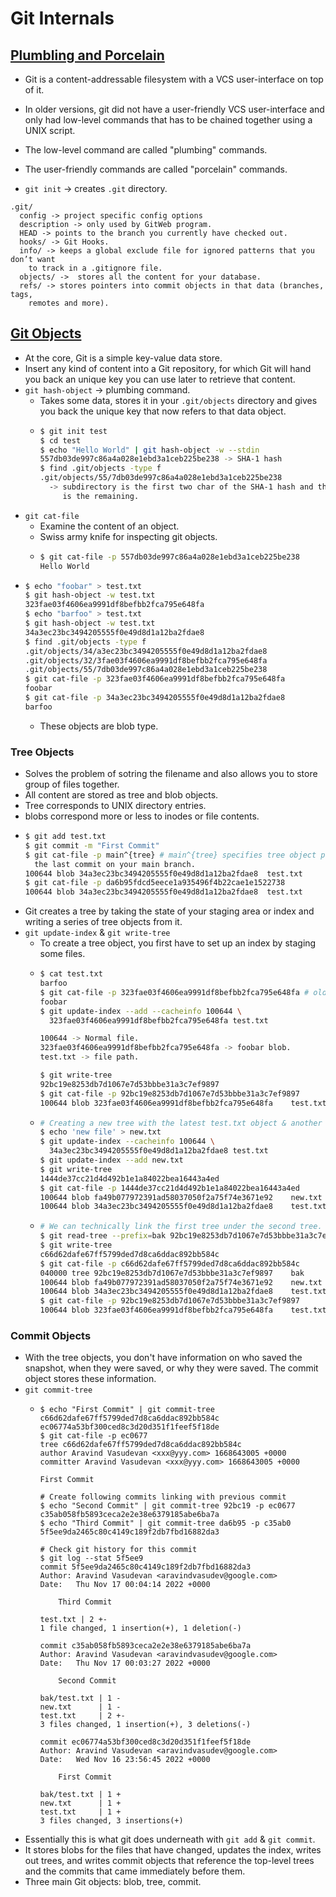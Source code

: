 # Git Internals

## [Plumbling and Porcelain](https://git-scm.com/book/en/v2/Git-Internals-Plumbing-and-Porcelain)

* Git is a content-addressable filesystem with a VCS user-interface on top of
  it.
* In older versions, git did not have a user-friendly VCS user-interface and
  only had low-level commands that has to be chained together using a UNIX
  script.
* The low-level command are called "plumbing" commands.
* The user-friendly commands are called "porcelain" commands.

* `git init` &rarr; creates `.git` directory.
```
.git/
  config -> project specific config options
  description -> only used by GitWeb program.
  HEAD -> points to the branch you currently have checked out.
  hooks/ -> Git Hooks.
  info/ -> keeps a global exclude file for ignored patterns that you don’t want
    to track in a .gitignore file.
  objects/ ->  stores all the content for your database.
  refs/ -> stores pointers into commit objects in that data (branches, tags,
    remotes and more).
```

## [Git Objects](https://git-scm.com/book/en/v2/Git-Internals-Git-Objects)

* At the core, Git is a simple key-value data store.
* Insert any kind of content into a Git repository, for which Git will hand you
  back an unique key you can use later to retrieve that content.
* `git hash-object` -> plumbing command.
  * Takes some data, stores it in your `.git/objects` directory and gives you
    back the unique key that now refers to that data object.
  *
    ```sh
    $ git init test
    $ cd test
    $ echo "Hello World" | git hash-object -w --stdin
    557db03de997c86a4a028e1ebd3a1ceb225be238 -> SHA-1 hash
    $ find .git/objects -type f
    .git/objects/55/7db03de997c86a4a028e1ebd3a1ceb225be238
      -> subdirectory is the first two char of the SHA-1 hash and the file name
         is the remaining.
    ```
* `git cat-file`
  * Examine the content of an object.
  * Swiss army knife for inspecting git objects.
  * 
    ```sh
    $ git cat-file -p 557db03de997c86a4a028e1ebd3a1ceb225be238
    Hello World
    ```
*
  ```sh
  $ echo "foobar" > test.txt
  $ git hash-object -w test.txt
  323fae03f4606ea9991df8befbb2fca795e648fa
  $ echo "barfoo" > test.txt
  $ git hash-object -w test.txt
  34a3ec23bc3494205555f0e49d8d1a12ba2fdae8
  $ find .git/objects -type f
  .git/objects/34/a3ec23bc3494205555f0e49d8d1a12ba2fdae8
  .git/objects/32/3fae03f4606ea9991df8befbb2fca795e648fa
  .git/objects/55/7db03de997c86a4a028e1ebd3a1ceb225be238
  $ git cat-file -p 323fae03f4606ea9991df8befbb2fca795e648fa
  foobar
  $ git cat-file -p 34a3ec23bc3494205555f0e49d8d1a12ba2fdae8
  barfoo
  ```
  * These objects are blob type.

### Tree Objects
* Solves the problem of sotring the filename and also allows you to store
  group of files together.
* All content are stored as tree and blob objects.
* Tree corresponds to UNIX directory entries.
* blobs correspond more or less to inodes or file contents.
*
  ```sh
  $ git add test.txt
  $ git commit -m "First Commit"
  $ git cat-file -p main^{tree} # main^{tree} specifies tree object pointed by
    the last commit on your main branch.
  100644 blob 34a3ec23bc3494205555f0e49d8d1a12ba2fdae8	test.txt
  $ git cat-file -p da6b95fdcd5eece1a935496f4b22cae1e1522738
  100644 blob 34a3ec23bc3494205555f0e49d8d1a12ba2fdae8	test.txt
  ```
* Git creates a tree by taking the state of your staging area or index and
  writing a series of tree objects from it.
* `git update-index` & `git write-tree`
  * To create a tree object, you first have to set up an index by staging some
    files.
  *
    ```sh
    $ cat test.txt
    barfoo
    $ git cat-file -p 323fae03f4606ea9991df8befbb2fca795e648fa # old version
    foobar 
    $ git update-index --add --cacheinfo 100644 \
      323fae03f4606ea9991df8befbb2fca795e648fa test.txt

    100644 -> Normal file.
    323fae03f4606ea9991df8befbb2fca795e648fa -> foobar blob.
    test.txt -> file path.

    $ git write-tree
    92bc19e8253db7d1067e7d53bbbe31a3c7ef9897
    $ git cat-file -p 92bc19e8253db7d1067e7d53bbbe31a3c7ef9897
    100644 blob 323fae03f4606ea9991df8befbb2fca795e648fa	test.txt
    ```
  *
    ```sh
    # Creating a new tree with the latest test.txt object & another file.
    $ echo 'new file' > new.txt
    $ git update-index --cacheinfo 100644 \
      34a3ec23bc3494205555f0e49d8d1a12ba2fdae8 test.txt
    $ git update-index --add new.txt
    $ git write-tree
    1444de37cc21d4d492b1e1a84022bea16443a4ed
    $ git cat-file -p 1444de37cc21d4d492b1e1a84022bea16443a4ed
    100644 blob fa49b077972391ad58037050f2a75f74e3671e92	new.txt
    100644 blob 34a3ec23bc3494205555f0e49d8d1a12ba2fdae8	test.txt
    ```
  *
    ```sh
    # We can technically link the first tree under the second tree.
    $ git read-tree --prefix=bak 92bc19e8253db7d1067e7d53bbbe31a3c7ef9897
    $ git write-tree
    c66d62dafe67ff5799ded7d8ca6ddac892bb584c
    $ git cat-file -p c66d62dafe67ff5799ded7d8ca6ddac892bb584c
    040000 tree 92bc19e8253db7d1067e7d53bbbe31a3c7ef9897	bak
    100644 blob fa49b077972391ad58037050f2a75f74e3671e92	new.txt
    100644 blob 34a3ec23bc3494205555f0e49d8d1a12ba2fdae8	test.txt
    $ git cat-file -p 92bc19e8253db7d1067e7d53bbbe31a3c7ef9897
    100644 blob 323fae03f4606ea9991df8befbb2fca795e648fa	test.txt
    ```

### Commit Objects
* With the tree objects, you don't have information on who saved the snapshot,
  when they were saved, or why they were saved. The commit object stores these
  information.
* `git commit-tree`
  * ```
    $ echo "First Commit" | git commit-tree c66d62dafe67ff5799ded7d8ca6ddac892bb584c
    ec06774a53bf300ced8c3d20d351f1feef5f18de
    $ git cat-file -p ec0677
    tree c66d62dafe67ff5799ded7d8ca6ddac892bb584c
    author Aravind Vasudevan <xxx@yyy.com> 1668643005 +0000
    committer Aravind Vasudevan <xxx@yyy.com> 1668643005 +0000

    First Commit

    # Create following commits linking with previous commit
    $ echo "Second Commit" | git commit-tree 92bc19 -p ec0677
    c35ab058fb5893ceca2e2e38e6379185abe6ba7a
    $ echo "Third Commit" | git commit-tree da6b95 -p c35ab0
    5f5ee9da2465c80c4149c189f2db7fbd16882da3

    # Check git history for this commit
    $ git log --stat 5f5ee9
    commit 5f5ee9da2465c80c4149c189f2db7fbd16882da3
    Author: Aravind Vasudevan <aravindvasudev@google.com>
    Date:   Thu Nov 17 00:04:14 2022 +0000

        Third Commit

    test.txt | 2 +-
    1 file changed, 1 insertion(+), 1 deletion(-)

    commit c35ab058fb5893ceca2e2e38e6379185abe6ba7a
    Author: Aravind Vasudevan <aravindvasudev@google.com>
    Date:   Thu Nov 17 00:03:27 2022 +0000

        Second Commit

    bak/test.txt | 1 -
    new.txt      | 1 -
    test.txt     | 2 +-
    3 files changed, 1 insertion(+), 3 deletions(-)

    commit ec06774a53bf300ced8c3d20d351f1feef5f18de
    Author: Aravind Vasudevan <aravindvasudev@google.com>
    Date:   Wed Nov 16 23:56:45 2022 +0000

        First Commit

    bak/test.txt | 1 +
    new.txt      | 1 +
    test.txt     | 1 +
    3 files changed, 3 insertions(+)
    ```
* Essentially this is what git does underneath with `git add` & `git commit`.
* It stores blobs for the files that have changed, updates the index, writes out
  trees, and writes commit objects that reference the top-level trees and the
  commits that came immediately before them.
* Three main Git objects: blob, tree, commit.
